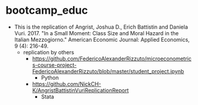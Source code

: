 # bootcamp_educ


- This is the replication of Angrist, Joshua D., Erich Battistin and Daniela Vuri. 2017. "In a Small Moment: Class Size and Moral Hazard in the Italian Mezzogiorno." American Economic Journal: Applied Economics, 9 (4): 216-49.
  - replication by others
    - https://github.com/FedericoAlexanderRizzuto/microeconometrics-course-project-FedericoAlexanderRizzuto/blob/master/student_project.ipynb
      - Python
    - https://github.com/NickCH-K/AngristBattistinVuriReplicationReport
      - Stata
